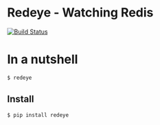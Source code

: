 # Redeye - Watching Redis

[![Build Status](https://travis-ci.org/spulec/redeye.png?branch=master)](https://travis-ci.org/spulec/moto)

# In a nutshell

```bash
$ redeye
```

## Install

```console
$ pip install redeye
```
